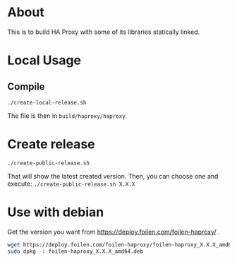 # About

This is to build HA Proxy with some of its libraries statically linked.

# Local Usage

## Compile

`./create-local-release.sh`

The file is then in `build/haproxy/haproxy`

# Create release

`./create-public-release.sh`

That will show the latest created version. Then, you can choose one and execute:
`./create-public-release.sh X.X.X`

# Use with debian

Get the version you want from https://deploy.foilen.com/foilen-haproxy/ .

```bash
wget https://deploy.foilen.com/foilen-haproxy/foilen-haproxy_X.X.X_amd64.deb
sudo dpkg -i foilen-haproxy_X.X.X_amd64.deb
```
